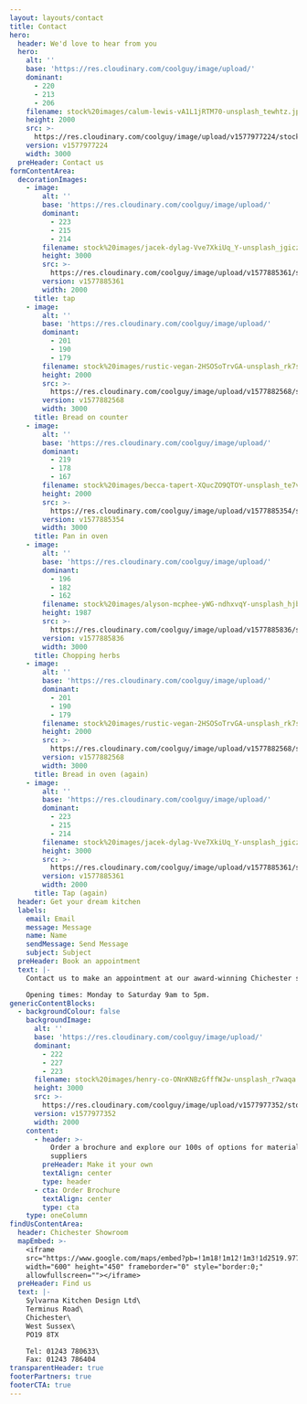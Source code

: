 ```yaml
---
layout: layouts/contact
title: Contact
hero:
  header: We'd love to hear from you
  hero:
    alt: ''
    base: 'https://res.cloudinary.com/coolguy/image/upload/'
    dominant:
      - 220
      - 213
      - 206
    filename: stock%20images/calum-lewis-vA1L1jRTM70-unsplash_tewhtz.jpg
    height: 2000
    src: >-
      https://res.cloudinary.com/coolguy/image/upload/v1577977224/stock%20images/calum-lewis-vA1L1jRTM70-unsplash_tewhtz.jpg
    version: v1577977224
    width: 3000
  preHeader: Contact us
formContentArea:
  decorationImages:
    - image:
        alt: ''
        base: 'https://res.cloudinary.com/coolguy/image/upload/'
        dominant:
          - 223
          - 215
          - 214
        filename: stock%20images/jacek-dylag-Vve7XkiUq_Y-unsplash_jgiczh.jpg
        height: 3000
        src: >-
          https://res.cloudinary.com/coolguy/image/upload/v1577885361/stock%20images/jacek-dylag-Vve7XkiUq_Y-unsplash_jgiczh.jpg
        version: v1577885361
        width: 2000
      title: tap
    - image:
        alt: ''
        base: 'https://res.cloudinary.com/coolguy/image/upload/'
        dominant:
          - 201
          - 190
          - 179
        filename: stock%20images/rustic-vegan-2HSOSoTrvGA-unsplash_rk7s80.jpg
        height: 2000
        src: >-
          https://res.cloudinary.com/coolguy/image/upload/v1577882568/stock%20images/rustic-vegan-2HSOSoTrvGA-unsplash_rk7s80.jpg
        version: v1577882568
        width: 3000
      title: Bread on counter
    - image:
        alt: ''
        base: 'https://res.cloudinary.com/coolguy/image/upload/'
        dominant:
          - 219
          - 178
          - 167
        filename: stock%20images/becca-tapert-XQucZO9QTOY-unsplash_te7vpa.jpg
        height: 2000
        src: >-
          https://res.cloudinary.com/coolguy/image/upload/v1577885354/stock%20images/becca-tapert-XQucZO9QTOY-unsplash_te7vpa.jpg
        version: v1577885354
        width: 3000
      title: Pan in oven
    - image:
        alt: ''
        base: 'https://res.cloudinary.com/coolguy/image/upload/'
        dominant:
          - 196
          - 182
          - 162
        filename: stock%20images/alyson-mcphee-yWG-ndhxvqY-unsplash_hjbpe9.jpg
        height: 1987
        src: >-
          https://res.cloudinary.com/coolguy/image/upload/v1577885836/stock%20images/alyson-mcphee-yWG-ndhxvqY-unsplash_hjbpe9.jpg
        version: v1577885836
        width: 3000
      title: Chopping herbs
    - image:
        alt: ''
        base: 'https://res.cloudinary.com/coolguy/image/upload/'
        dominant:
          - 201
          - 190
          - 179
        filename: stock%20images/rustic-vegan-2HSOSoTrvGA-unsplash_rk7s80.jpg
        height: 2000
        src: >-
          https://res.cloudinary.com/coolguy/image/upload/v1577882568/stock%20images/rustic-vegan-2HSOSoTrvGA-unsplash_rk7s80.jpg
        version: v1577882568
        width: 3000
      title: Bread in oven (again)
    - image:
        alt: ''
        base: 'https://res.cloudinary.com/coolguy/image/upload/'
        dominant:
          - 223
          - 215
          - 214
        filename: stock%20images/jacek-dylag-Vve7XkiUq_Y-unsplash_jgiczh.jpg
        height: 3000
        src: >-
          https://res.cloudinary.com/coolguy/image/upload/v1577885361/stock%20images/jacek-dylag-Vve7XkiUq_Y-unsplash_jgiczh.jpg
        version: v1577885361
        width: 2000
      title: Tap (again)
  header: Get your dream kitchen
  labels:
    email: Email
    message: Message
    name: Name
    sendMessage: Send Message
    subject: Subject
  preHeader: Book an appointment
  text: |-
    Contact us to make an appointment at our award-winning Chichester showroom.

    Opening times: Monday to Saturday 9am to 5pm.
genericContentBlocks:
  - backgroundColour: false
    backgroundImage:
      alt: ''
      base: 'https://res.cloudinary.com/coolguy/image/upload/'
      dominant:
        - 222
        - 227
        - 223
      filename: stock%20images/henry-co-ONnKNBzGfffWJw-unsplash_r7waqa.jpg
      height: 3000
      src: >-
        https://res.cloudinary.com/coolguy/image/upload/v1577977352/stock%20images/henry-co-ONnKNBzGfffWJw-unsplash_r7waqa.jpg
      version: v1577977352
      width: 2000
    content:
      - header: >-
          Order a brochure and explore our 100s of options for materials and
          suppliers
        preHeader: Make it your own
        textAlign: center
        type: header
      - cta: Order Brochure
        textAlign: center
        type: cta
    type: oneColumn
findUsContentArea:
  header: Chichester Showroom
  mapEmbed: >-
    <iframe
    src="https://www.google.com/maps/embed?pb=!1m18!1m12!1m3!1d2519.977786759544!2d-0.7924201836467075!3d50.83157536770926!2m3!1f0!2f0!3f0!3m2!1i1024!2i768!4f13.1!3m3!1m2!1s0x48745264a0b5d43d%3A0x212878c9e81d7640!2sSylvarna%20Kitchen%20Design!5e0!3m2!1sen!2suk!4v1578706503986!5m2!1sen!2suk"
    width="600" height="450" frameborder="0" style="border:0;"
    allowfullscreen=""></iframe>
  preHeader: Find us
  text: |-
    Sylvarna Kitchen Design Ltd\
    Terminus Road\
    Chichester\
    West Sussex\
    PO19 8TX

    Tel: 01243 780633\
    Fax: 01243 786404
transparentHeader: true
footerPartners: true
footerCTA: true
---
```


